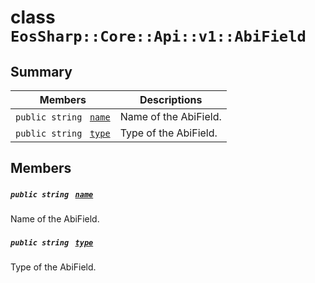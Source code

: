 # class `EosSharp::Core::Api::v1::AbiField` 

## Summary

 Members                                | Descriptions                                
----------------------------------------|---------------------------------------------
`public string ` [`name`](#class_eos_sharp_1_1_core_1_1_api_1_1v1_1_1_abi_field_1a8ccf841cb59e451791bcb2e1ac4f1edc) | Name of the AbiField.
`public string ` [`type`](#class_eos_sharp_1_1_core_1_1_api_1_1v1_1_1_abi_field_1acce15679d830831b0bbe8ebc2a60b2ca) | Type of the AbiField.

## Members

##### `public string ` [`name`](#class_eos_sharp_1_1_core_1_1_api_1_1v1_1_1_abi_field_1a8ccf841cb59e451791bcb2e1ac4f1edc) 

Name of the AbiField.

##### `public string ` [`type`](#class_eos_sharp_1_1_core_1_1_api_1_1v1_1_1_abi_field_1acce15679d830831b0bbe8ebc2a60b2ca) 

Type of the AbiField.

